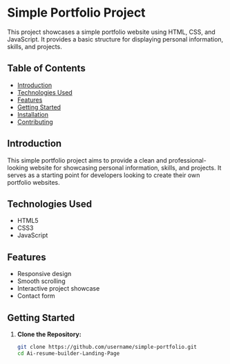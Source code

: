 # Simple Portfolio Project

This project showcases a simple portfolio website using HTML, CSS, and JavaScript. It provides a basic structure for displaying personal information, skills, and projects.

## Table of Contents

- [Introduction](#introduction)
- [Technologies Used](#technologies-used)
- [Features](#features)
- [Getting Started](#getting-started)
- [Installation](#installation)
- [Contributing](#contributing)

## Introduction

This simple portfolio project aims to provide a clean and professional-looking website for showcasing personal information, skills, and projects. It serves as a starting point for developers looking to create their own portfolio websites.

## Technologies Used

- HTML5
- CSS3
- JavaScript

## Features

- Responsive design
- Smooth scrolling
- Interactive project showcase
- Contact form

## Getting Started

1. **Clone the Repository:**
   ```bash
   git clone https://github.com/username/simple-portfolio.git
   cd Ai-resume-builder-Landing-Page
   ```
